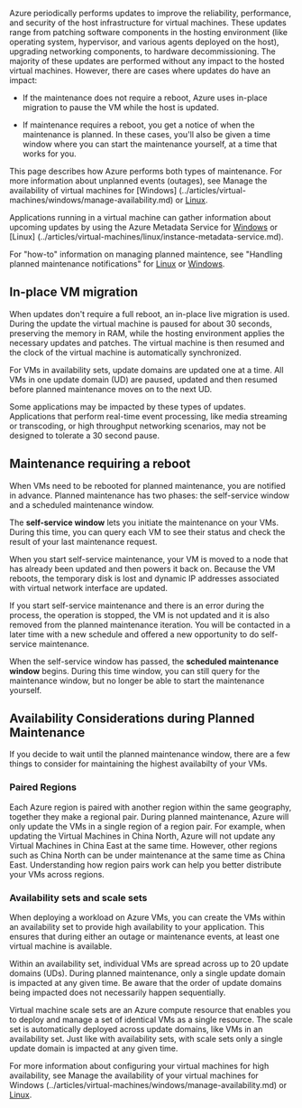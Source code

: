 Azure periodically performs updates to improve the reliability, performance, and security of the host infrastructure for virtual machines. These updates range from patching software components in the hosting environment (like operating system, hypervisor, and various agents deployed on the host), upgrading networking components, to hardware decommissioning. The majority of these updates are performed without any impact to the hosted virtual machines. However, there are cases where updates do have an impact:

- If the maintenance does not require a reboot, Azure uses in-place migration to pause the VM while the host is updated.

- If maintenance requires a reboot, you get a notice of when the maintenance is planned. In these cases, you'll also be given a time window where you can start the maintenance yourself, at a time that works for you.

This page describes how Azure performs both types of maintenance. For more information about unplanned events (outages), see Manage the availability of virtual machines for [Windows] (../articles/virtual-machines/windows/manage-availability.md) or [Linux](../articles/virtual-machines/linux/manage-availability.md).

Applications running in a virtual machine can gather information about upcoming updates by using the Azure Metadata Service for [Windows](../articles/virtual-machines/windows/instance-metadata-service.md) or [Linux] (../articles/virtual-machines/linux/instance-metadata-service.md).

For "how-to" information on managing planned maintence, see "Handling planned maintenance notifications" for [Linux](../articles/virtual-machines/linux/maintenance-notifications.md) or [Windows](../articles/virtual-machines/windows/maintenance-notifications.md).

## In-place VM migration

When updates don't require a full reboot, an in-place live migration is used. During the update the virtual machine is paused for about 30 seconds, preserving the memory in RAM, while the hosting environment applies the necessary updates and patches. The virtual machine is then resumed and the clock of the virtual machine is automatically synchronized.

For VMs in availability sets, update domains are updated one at a time. All VMs in one update domain (UD) are paused, updated and then resumed before planned maintenance moves on to the next UD.

Some applications may be impacted by these types of updates. Applications that perform real-time event processing, like media streaming or transcoding, or high throughput networking scenarios, may not be designed to tolerate a 30 second pause. <!-- sooooo, what should they do? --> 

## Maintenance requiring a reboot

When VMs need to be rebooted for planned maintenance, you are notified in advance. Planned maintenance has two phases: the self-service window and a scheduled maintenance window.

The **self-service window** lets you initiate the maintenance on your VMs. During this time, you can query each VM to see their status and check the result of your last maintenance request.

When you start self-service maintenance, your VM is moved to a node that has already been updated and then powers it back on. Because the VM reboots, the temporary disk is lost and dynamic IP addresses associated with virtual network interface are updated.

If you start self-service maintenance and there is an error during the process, the operation is stopped, the VM is not updated and it is also removed from the planned maintenance iteration. You will be contacted in a later time with a new schedule and offered a new opportunity to do self-service maintenance. 

When the self-service window has passed, the **scheduled maintenance window** begins. During this time window, you can still query for the maintenance window, but no longer be able to start the maintenance yourself.

## Availability Considerations during Planned Maintenance 

If you decide to wait until the planned maintenance window, there are a few things to consider for maintaining the highest availabilty of your VMs. 

### Paired Regions

Each Azure region is paired with another region within the same geography, together they make a regional pair. During planned maintenance, Azure will only update the VMs in a single region of a region pair. For example, when updating the Virtual Machines in China North, Azure will not update any Virtual Machines in China East at the same time. However, other regions such as China North can be under maintenance at the same time as China East. Understanding how region pairs work can help you better distribute your VMs across regions.

### Availability sets and scale sets

When deploying a workload on Azure VMs, you can create the VMs within an availability set to provide high availability to your application. This ensures that during either an outage or maintenance events, at least one virtual machine is available.

Within an availability set, individual VMs are spread across up to 20 update domains (UDs). During planned maintenance, only a single update domain is impacted at any given time. Be aware that the order of update domains being impacted does not necessarily happen sequentially. 

Virtual machine scale sets are an Azure compute resource that enables you to deploy and manage a set of identical VMs as a single resource. The scale set is automatically deployed across update domains, like VMs in an availability set. Just like with availability sets, with scale sets only a single update domain is impacted at any given time.

For more information about configuring your virtual machines for high availability, see Manage the availability of your virtual machines for Windows (../articles/virtual-machines/windows/manage-availability.md) or [Linux](../articles/virtual-machines/linux/manage-availability.md).

<!--Update_Description: wording update-->
<!--ms.date: 10/23/2017-->